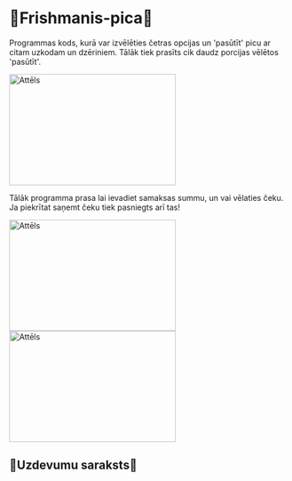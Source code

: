 # 🍕Frishmanis-pica🍕

Programmas kods, kurā var izvēlēties četras opcijas un 'pasūtīt' picu ar citam uzkodam un dzēriniem. Tālāk tiek prasīts cik daudz porcijas vēlētos 'pasūtīt'.

<img src="https://lh3.googleusercontent.com/iA3_lBmxM9RA7LXwPJNx7yPGzEFNl4SxekgxIab7cdUworpRcUaVFVJ-e6s8gemxzgbl1A=s141" alt="Attēls" width="300" height="200">

Tālāk programma prasa lai ievadiet samaksas summu, un vai vēlaties čeku. Ja piekrītat saņemt čeku tiek pasniegts arī tas!

<img src="https://lh3.googleusercontent.com/QsVZ-Lwb1JgZmm8X96pJ0NN2DNwcaeT4X8gB1Hxf0zSJAIaqZkKKnFvLTgDF2OPByucrnA=s98" alt="Attēls" width="300" height="200">    <img src="https://lh3.googleusercontent.com/q0vJi6Ngikb1Obtseyj9gi0MGAUh6YWTI9s6EkBbwZA5IO7gUqTIBDlQPejnr3mgRfnC=s99" alt="Attēls" width="300" height="200">

## 📝Uzdevumu saraksts📝

